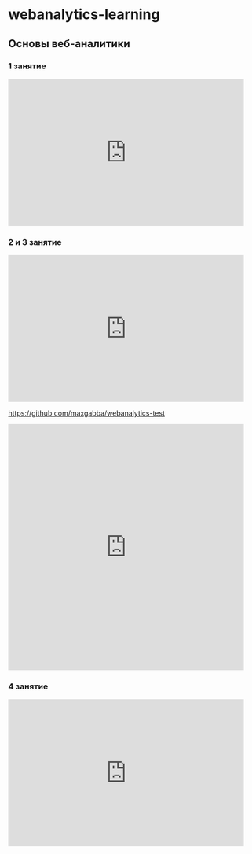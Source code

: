 <!-- Yandex.Metrika counter --> <script type="text/javascript"> (function (d, w, c) { (w[c] = w[c] || []).push(function() { try { w.yaCounter44331352 = new Ya.Metrika({ id:44331352, clickmap:true, trackLinks:true, accurateTrackBounce:true, webvisor:true }); } catch(e) { } }); var n = d.getElementsByTagName("script")[0], s = d.createElement("script"), f = function () { n.parentNode.insertBefore(s, n); }; s.type = "text/javascript"; s.async = true; s.src = "https://mc.yandex.ru/metrika/watch.js"; if (w.opera == "[object Opera]") { d.addEventListener("DOMContentLoaded", f, false); } else { f(); } })(document, window, "yandex_metrika_callbacks"); </script> <noscript><div><img src="https://mc.yandex.ru/watch/44331352" style="position:absolute; left:-9999px;" alt="" /></div></noscript> <!-- /Yandex.Metrika counter -->
# webanalytics-learning
## Основы веб-аналитики
### 1 занятие
<iframe src="https://docs.google.com/presentation/d/e/2PACX-1vT4elgL2kfXe6x4kaahnj20JF4zwShzFkECQbZY_Gad8fkZPjgrRM3pXt6fOblIZEddu1xxt6OMDVpI/embed?start=false&loop=false&delayms=3000" frameborder="0" width="480" height="299" allowfullscreen="true" mozallowfullscreen="true" webkitallowfullscreen="true"></iframe>

### 2 и 3 занятие
<iframe src="https://docs.google.com/presentation/d/1mapJmIdwjXklxDRVqLY3f3_eAaJ0Uc1uYGQ4qMBJ0_8/embed?start=false&loop=false&delayms=3000" frameborder="0" width="480" height="299" allowfullscreen="true" mozallowfullscreen="true" webkitallowfullscreen="true"></iframe>

https://github.com/maxgabba/webanalytics-test


<iframe src="https://docs.google.com/forms/d/e/1FAIpQLSdVlagHSPY1x3mQBIjjuqDxvgTuGavAW_cHKYis7TyhQ8HjAw/viewform?embedded=true" width="480" height="500" frameborder="0" marginheight="0" marginwidth="0">Loading...</iframe>

### 4 занятие
<iframe src="https://docs.google.com/presentation/d/1oNldTmOSLOG5JXnpt4HbunCSeiIBCzNudpGuoPxsMsM/embed?start=false&loop=false&delayms=3000" frameborder="0" width="480" height="299" allowfullscreen="true" mozallowfullscreen="true" webkitallowfullscreen="true"></iframe>


